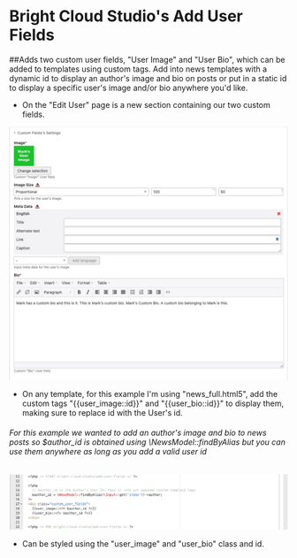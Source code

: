 # Bright Cloud Studio's Add User Fields
##Adds two custom user fields, "User Image" and "User Bio", which can be added to templates using custom tags. Add into news templates with a dynamic id to display an author's image and bio on posts or put in a static id to display a specific user's image and/or bio anywhere you'd like.


- On the "Edit User" page is a new section containing our two custom fields.

![Example Image 1](https://raw.githubusercontent.com/bright-cloud-studio/add-user-fields/main/images/ss_1.png)



- On any template, for this example I'm using "news_full.html5", add the custom tags "{{user_image::id}}" and "{{user_bio::id}}" to display them, making sure to replace id with the User's id.

###### For this example we wanted to add an author's image and bio to news posts so $author_id is obtained using \NewsModel::findByAlias but you can use them anywhere as long as you add a valid user id

![Example Image 2](https://raw.githubusercontent.com/bright-cloud-studio/add-user-fields/main/images/ss_2.png)


- Can be styled using the "user_image" and "user_bio" class and id.
